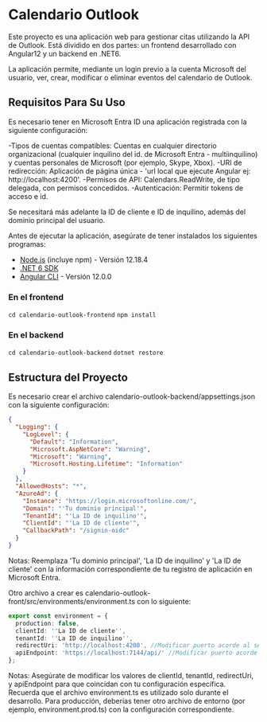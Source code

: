 # Calendario Outlook

Este proyecto es una aplicación web para gestionar citas utilizando la API de Outlook. 
Está dividido en dos partes: un frontend desarrollado con Angular12 y un backend en .NET6.

La aplicación permite, mediante un login previo a la cuenta Microsoft del usuario, ver,
crear, modificar o eliminar eventos del calendario de Outlook.

## Requisitos Para Su Uso

Es necesario tener en Microsoft Entra ID una aplicación registrada con la siguiente configuración:

-Tipos de cuentas compatibles: Cuentas en cualquier directorio organizacional (cualquier inquilino 
del id. de Microsoft Entra - multiinquilino) y cuentas personales de Microsoft (por ejemplo, Skype, Xbox).
-URI de redirección: Aplicación de página única - 'url local que ejecute Angular ej: http://localhost:4200'.
-Permisos de API: Calendars.ReadWrite, de tipo delegada, con permisos concedidos.
-Autenticación: Permitir tokens de acceso e id.

Se necesitará más adelante la ID de cliente e ID de inquilino, además del dominio principal del usuario.  

Antes de ejecutar la aplicación, asegúrate de tener instalados los siguientes programas:

- [Node.js](https://nodejs.org/) (incluye npm) - Versión 12.18.4
- [.NET 6 SDK](https://dotnet.microsoft.com/download/dotnet/6.0)
- [Angular CLI](https://angular.io/cli) - Versión 12.0.0

### En el frontend
`cd calendario-outlook-frontend`
`npm install`

### En el backend
`cd calendario-outlook-backend`
`dotnet restore`

## Estructura del Proyecto

Es necesario crear el archivo calendario-outlook-backend/appsettings.json con la siguiente configuración:
```json
{
  "Logging": {
    "LogLevel": {
      "Default": "Information",
      "Microsoft.AspNetCore": "Warning",
      "Microsoft": "Warning",
      "Microsoft.Hosting.Lifetime": "Information"
    }
  },
  "AllowedHosts": "*",
  "AzureAd": {
    "Instance": "https://login.microsoftonline.com/",
    "Domain": "'Tu dominio principal'",
    "TenantId": "'La ID de inquilino'",
    "ClientId": "'La ID de cliente'",
    "CallbackPath": "/signin-oidc"
  }
}
```
Notas:
Reemplaza 'Tu dominio principal', 'La ID de inquilino' y 'La ID de cliente' con la información correspondiente 
de tu registro de aplicación en Microsoft Entra.

Otro archivo a crear es calendario-outlook-front/src/environments/environment.ts con lo siguiente:
```ts
export const environment = {
  production: false,
  clientId: ''La ID de cliente'',
  tenantId: ''La ID de inquilino'',
  redirectUri: 'http://localhost:4200', //Modificar puerto acorde al servidor de escucha de Angular
  apiEndpoint: 'https://localhost:7144/api/' //Modificar puerto acorde al servidor de escucha de .NET
};
```
Notas:
Asegúrate de modificar los valores de clientId, tenantId, redirectUri, y apiEndpoint para que coincidan con tu 
configuración específica.
Recuerda que el archivo environment.ts es utilizado solo durante el desarrollo. Para producción, deberías tener otro 
archivo de entorno (por ejemplo, environment.prod.ts) con la configuración correspondiente.
